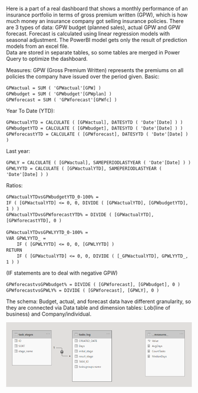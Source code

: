 Here is a part of a real dashboard that shows a monthly performance of an insurance portfolio in terms of gross premium written (GPW), which is how much money an insurance company got selling insurance policies. There are 3 types of data: GPW budget (planned sales), actual GPW and GPW forecast. Forecast is calculated using linear regression models with seasonal adjustment. The PowerBI model gets only the result of prediction models from an excel file.    
Data are stored in separate tables, so some tables are merged in Power Query to optimize the dashboard. 

Measures:
GPW (Gross Premium Written) represents the premiums on all policies the company have issued over the period given.
Basic:
```
GPWactual = SUM ( 'GPWactual'[GPW] )
GPWbudget = SUM ( 'GPWbudget'[GPWplan] )
GPWforecast = SUM ( 'GPWforecast'[GPWfc] )
```
Year To Date (YTD):
```
GPWactualYTD = CALCULATE ( [GPWactual], DATESYTD ( 'Date'[Date] ) )
GPWbudgetYTD = CALCULATE ( [GPWbudget], DATESYTD ( 'Date'[Date] ) )
GPWforecastYTD = CALCULATE ( [GPWforecast], DATESYTD ( 'Date'[Date] ) )
```
Last year:
```
GPWLY = CALCULATE ( [GPWactual], SAMEPERIODLASTYEAR ( 'Date'[Date] ) )
GPWLYYTD = CALCULATE ( [GPWactualYTD], SAMEPERIODLASTYEAR ( 'Date'[Date] ) )
```
Ratios:
```
GPWactualYTDvsGPWbudgetYTD_0-100% =
IF ( [GPWactualYTD] <= 0, 0, DIVIDE ( [GPWactualYTD], [GPWbudgetYTD], 1 ) )
GPWactualYTDvsGPWforecastYTD% = DIVIDE ( [GPWactualYTD], [GPWforecastYTD], 0 )

GPWactualYTDvsGPWLYYTD_0-100% =
VAR GPWLYYTD_ =
    IF ( [GPWLYYTD] <= 0, 0, [GPWLYYTD] )
RETURN
    IF ( [GPWactualYTD] <= 0, 0, DIVIDE ( [_GPWactualYTD], GPWLYYTD_, 1 ) )
```
(IF statements are to deal with negative GPW)
```
GPWforecastvsGPWbudget% = DIVIDE ( [GPWforecast], [GPWbudget], 0 )
GPWforecastvsGPWLY% = DIVIDE ( [GPWforecast], [GPWLY], 0 )
```

The schema: 
Budget, actual, and forecast data have different granularity, so they are connected via Data table and dimension tables: Lob(line of business) and Company/individual.   

![Schema](https://github.com/AndreyDyachkov/PowerBI_dashboards/blob/main/kanban_board_analytics/schema.png)
